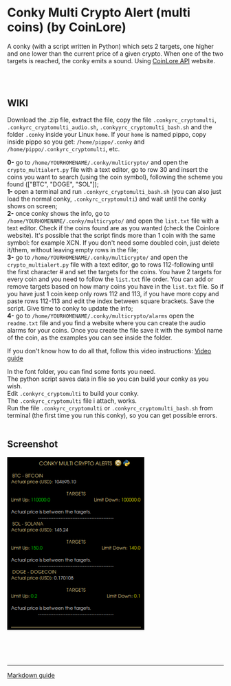 # Conky Multi Crypto Alert (multi coins) (by CoinLore)
 
A conky (with a script written in Python) which sets 2 targets, one higher and one lower than the current price of a given crypto. When one of the two targets is reached, the conky emits a sound. Using [CoinLore API](https://www.coinlore.com/cryptocurrency-data-api#ticker) website.<br>

<br>
<br>


## **WIKI**<br>

Download the .zip file, extract the file, copy the file `.conkyrc_cryptomulti`, `.conkyrc_cryptomulti_audio.sh`, `.conkyyrc_cryptomulti_bash.sh` and the folder `.conky` inside your Linux `home`.
If your `home` is named pippo, copy inside pippo so you get: `/home/pippo/.conky` and `/home/pippo/.conkyrc_cryptomulti`, etc.

**0-** go to `/home/YOURHOMENAME/.conky/multicrypto/` and open the `crypto_multialert.py` file with a text editor, go to row 30 and insert the coins you want to search (using the coin symbol), following the scheme you found (["BTC", "DOGE", "SOL"]);<br>
**1-** open a terminal and run `.conkyrc_cryptomulti_bash.sh` (you can also just load the normal conky, `.conkyrc_cryptomulti`) and wait until the conky shows on screen;<br>
**2-** once conky shows the info, go to `/home/YOURHOMENAME/.conky/multicrypto/` and open the `list.txt` file with a text editor. Check if the coins found are as you wanted (check the Coinlore website). It's possible that the script finds more than 1 coin with the same symbol: for example XCN. If you don't need some doubled coin, just delete it/them, without leaving empty rows in the file;<br>
**3-** go to `/home/YOURHOMENAME/.conky/multicrypto/` and open the `crypto_multialert.py` file with a text editor, go to rows 112-following until the first character # and set the targets for the coins. You have 2 targets for every coin and you need to follow the `list.txt` file order. You can add or remove targets based on how many coins you have in the `list.txt` file. So if you have just 1 coin keep only rows 112 and 113, if you have more copy and paste rows 112-113 and edit the index between square brackets. Save the script. Give time to conky to update the info;<br>
**4-** go to `/home/YOURHOMENAME/.conky/multicrypto/alarms` open the `readme.txt` file and you find a website where you can create the audio alarms for your coins. Once you create the file save it with the symbol name of the coin, as the examples you can see inside the folder.<br>

If you don't know how to do all that, follow this video instructions: [Video guide](https://www.youtube.com/watch?v=aDSMSjkxLsE)<br>

In the font folder, you can find some fonts you need.<br>
The python script saves data in file so you can build your conky as you wish.<br>
Edit `.conkyrc_cryptomulti` to build your conky.<br>
The `.conkyrc_cryptomulti` file i attach, works.<br>
Run the file `.conkyrc_cryptomulti` or `.conkyrc_cryptomulti_bash.sh` from terminal (the first time you run this conky), so you can get possible errors.
<br>
<br>

## Screenshot

![](https://github.com/TheHeadlessOfficial/conky_crypto_multi_coin/blob/main/.conky/multicrypto/docs/screenshot.png)<br>

<br>
<br>

<br>

---
[Markdown guide](https://docs.github.com/en/get-started/writing-on-github/getting-started-with-writing-and-formatting-on-github/basic-writing-and-formatting-syntax)


